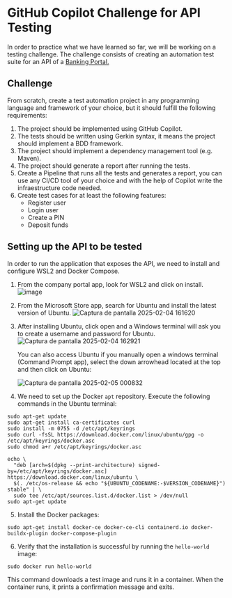 # GitHub Copilot Challenge for API Testing

In order to practice what we have learned so far, we will be working on a testing challenge. The challenge consists of creating an automation test suite for an API of a [Banking Portal.](https://github.com/abhi9720/BankingPortal-API)

## Challenge
From scratch, create a test automation project in any programming language and framework of your choice, but it should fulfill the following requirements:
1. The project should be implemented using GitHub Copilot.
2. The tests should be written using Gerkin syntax, it means the project should implement a BDD framework.
3. The project should implement a dependency management tool (e.g. Maven).
4. The project should generate a report after running the tests.
5. Create a Pipeline that runs all the tests and generates a report, you can use any CI/CD tool of your choice and with the help of Copilot write the infraestructure code needed.
6. Create test cases for at least the following features:
    - Register user
    - Login user
    - Create a PIN
    - Deposit funds

## Setting up the API to be tested
In order to run the application that exposes the API, we need to install and configure WSL2 and Docker Compose.

1. From the company portal app, look for WSL2 and click on install.
   ![image](https://github.com/user-attachments/assets/d7602fae-6acf-4fee-a66d-d86b0d4c12d9)

2. From the Microsoft Store app, search for Ubuntu and install the latest version of Ubuntu.
   ![Captura de pantalla 2025-02-04 161620](https://github.com/user-attachments/assets/14bddde0-ada4-4dbc-99c3-9d962e9e9051)

3. After installing Ubuntu, click open and a Windows terminal will ask you to create a username and password for Ubuntu.
   ![Captura de pantalla 2025-02-04 162921](https://github.com/user-attachments/assets/08171a3f-11cf-4fe7-8bfa-5310ce6990df)

   You can also access Ubuntu if you manually open a windows terminal (Command Prompt app), select the down arrowhead located at the top and then click on Ubuntu:
   
   ![Captura de pantalla 2025-02-05 000832](https://github.com/user-attachments/assets/9d6010a9-4bfb-46d3-90ee-ffab703c798f)

5. We need to set up the Docker `apt` repository. Execute the following commands in the Ubuntu terminal:

```
sudo apt-get update
sudo apt-get install ca-certificates curl
sudo install -m 0755 -d /etc/apt/keyrings
sudo curl -fsSL https://download.docker.com/linux/ubuntu/gpg -o /etc/apt/keyrings/docker.asc
sudo chmod a+r /etc/apt/keyrings/docker.asc

echo \
  "deb [arch=$(dpkg --print-architecture) signed-by=/etc/apt/keyrings/docker.asc] https://download.docker.com/linux/ubuntu \
  $(. /etc/os-release && echo "${UBUNTU_CODENAME:-$VERSION_CODENAME}") stable" | \
  sudo tee /etc/apt/sources.list.d/docker.list > /dev/null
sudo apt-get update
```

5. Install the Docker packages:

```
sudo apt-get install docker-ce docker-ce-cli containerd.io docker-buildx-plugin docker-compose-plugin
```

6. Verify that the installation is successful by running the `hello-world` image:
```
sudo docker run hello-world
```
This command downloads a test image and runs it in a container. When the container runs, it prints a confirmation message and exits.


